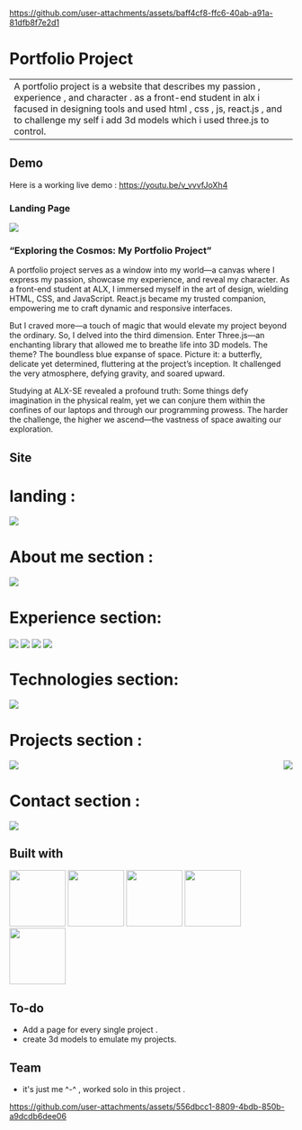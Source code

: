 


https://github.com/user-attachments/assets/baff4cf8-ffc6-40ab-a91a-81dfb8f7e2d1






# Portfolio Project
<table>
<tr>
<td>
  A portfolio project is a website that describes my passion , experience , and character . as a front-end student in alx i facused in designing tools and used html , css , js, react.js , and to challenge my self i add 3d models which i used three.js to control.
</td>
</tr>
</table>


## Demo
Here is a working live demo :  https://youtu.be/v_vvvfJoXh4


### Landing Page
<img src="img/landing.png" align="center">


### “Exploring the Cosmos: My Portfolio Project”

A portfolio project serves as a window into my world—a canvas where I express my passion, showcase my experience, and reveal my character. As a front-end student at ALX, I immersed myself in the art of design, wielding HTML, CSS, and JavaScript. React.js became my trusted companion, empowering me to craft dynamic and responsive interfaces.

But I craved more—a touch of magic that would elevate my project beyond the ordinary. So, I delved into the third dimension. Enter Three.js—an enchanting library that allowed me to breathe life into 3D models. The theme? The boundless blue expanse of space. Picture it: a butterfly, delicate yet determined, fluttering at the project’s inception. It challenged the very atmosphere, defying gravity, and soared upward.

Studying at ALX-SE revealed a profound truth: Some things defy imagination in the physical realm, yet we can conjure them within the confines of our laptops and through our programming prowess. The harder the challenge, the higher we ascend—the vastness of space awaiting our exploration.

## Site
# landing :
<img src="img/landing.png" align="center">

# About me section :
<img src="img/about.png" align="center">

# Experience section:
<img src="img/begain.png" align="center">
<img src="img/med.png" align="center">
<img src="img/exp3.png" align="center">
<img src="img/exp4.png" align="center">

# Technologies section:
<img src="img/technologies.png" align="center">

# Projects section :
<img src="img/projects.png" align="right">
<img src="img/last.png" align="center">

# Contact section :
<img src="img/contact.png" align="center">






## Built with 

<img src="img/html.png" width="100"> <img src="img/css.png" width="100"> <img src="img/javascript.png" width="100"> <img src="img/reactjs.png" width="100"> <img src="img/threejs.svg" width="100">




## To-do
- Add a page for every single project .
- create 3d models to emulate my projects.


## Team

- it's just me ^-^ , worked solo in this project .


https://github.com/user-attachments/assets/556dbcc1-8809-4bdb-850b-a9dcdb6dee06


